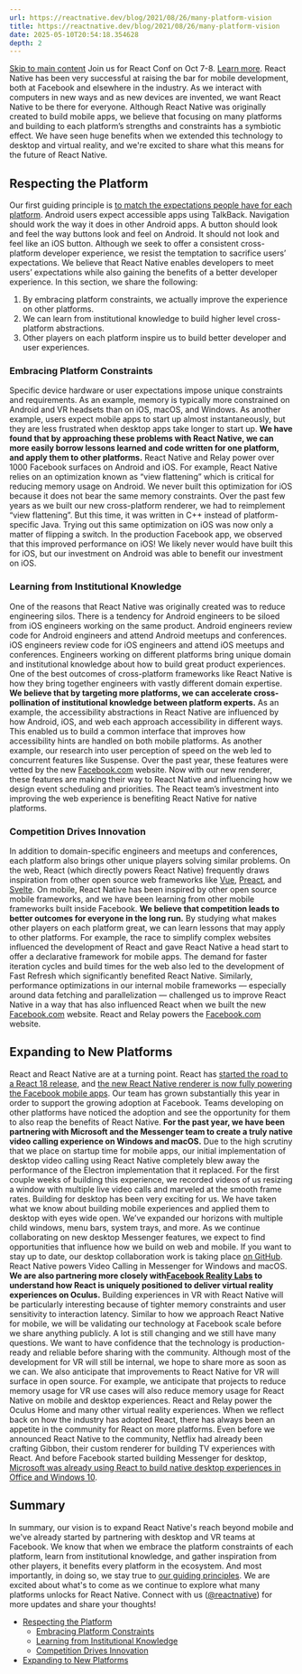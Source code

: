 ```yaml
---
url: https://reactnative.dev/blog/2021/08/26/many-platform-vision
title: https://reactnative.dev/blog/2021/08/26/many-platform-vision
date: 2025-05-10T20:54:18.354628
depth: 2
---
```


[Skip to main content](https://reactnative.dev/blog/2021/08/26/many-platform-vision#__docusaurus_skipToContent_fallback)
Join us for React Conf on Oct 7-8. [Learn more](https://conf.react.dev).
React Native has been very successful at raising the bar for mobile development, both at Facebook and elsewhere in the industry. As we interact with computers in new ways and as new devices are invented, we want React Native to be there for everyone. Although React Native was originally created to build mobile apps, we believe that focusing on many platforms and building to each platform’s strengths and constraints has a symbiotic effect. We have seen huge benefits when we extended this technology to desktop and virtual reality, and we're excited to share what this means for the future of React Native.
## Respecting the Platform[​](https://reactnative.dev/blog/2021/08/26/many-platform-vision#respecting-the-platform "Direct link to Respecting the Platform")
Our first guiding principle is [to match the expectations people have for each platform](https://reactnative.dev/blog/2020/07/17/react-native-principles#native-experience). Android users expect accessible apps using TalkBack. Navigation should work the way it does in other Android apps. A button should look and feel the way buttons look and feel on Android. It should not look and feel like an iOS button. Although we seek to offer a consistent cross-platform developer experience, we resist the temptation to sacrifice users’ expectations.
We believe that React Native enables developers to meet users’ expectations while also gaining the benefits of a better developer experience. In this section, we share the following:
  1. By embracing platform constraints, we actually improve the experience on other platforms.
  2. We can learn from institutional knowledge to build higher level cross-platform abstractions.
  3. Other players on each platform inspire us to build better developer and user experiences.


### Embracing Platform Constraints[​](https://reactnative.dev/blog/2021/08/26/many-platform-vision#embracing-platform-constraints "Direct link to Embracing Platform Constraints")
Specific device hardware or user expectations impose unique constraints and requirements. As an example, memory is typically more constrained on Android and VR headsets than on iOS, macOS, and Windows. As another example, users expect mobile apps to start up almost instantaneously, but they are less frustrated when desktop apps take longer to start up. **We have found that by approaching these problems with React Native, we can more easily borrow lessons learned and code written for one platform, and apply them to other platforms.**
React Native and Relay power over 1000 Facebook surfaces on Android and iOS.
For example, React Native relies on an optimization known as “view flattening” which is critical for reducing memory usage on Android. We never built this optimization for iOS because it does not bear the same memory constraints. Over the past few years as we built our new cross-platform renderer, we had to reimplement “view flattening”. But this time, it was written in C++ instead of platform-specific Java. Trying out this same optimization on iOS was now only a matter of flipping a switch. In the production Facebook app, we observed that this improved performance on iOS! We likely never would have built this for iOS, but our investment on Android was able to benefit our investment on iOS.
### Learning from Institutional Knowledge[​](https://reactnative.dev/blog/2021/08/26/many-platform-vision#learning-from-institutional-knowledge "Direct link to Learning from Institutional Knowledge")
One of the reasons that React Native was originally created was to reduce engineering silos. There is a tendency for Android engineers to be siloed from iOS engineers working on the same product. Android engineers review code for Android engineers and attend Android meetups and conferences. iOS engineers review code for iOS engineers and attend iOS meetups and conferences. Engineers working on different platforms bring unique domain and institutional knowledge about how to build great product experiences.
One of the best outcomes of cross-platform frameworks like React Native is how they bring together engineers with vastly different domain expertise. **We believe that by targeting more platforms, we can accelerate cross-pollination of institutional knowledge between platform experts.**
As an example, the accessibility abstractions in React Native are influenced by how Android, iOS, and web each approach accessibility in different ways. This enabled us to build a common interface that improves how accessibility hints are handled on both mobile platforms.
As another example, our research into user perception of speed on the web led to concurrent features like Suspense. Over the past year, these features were vetted by the new [Facebook.com](https://facebook.com/) website. Now with our new renderer, these features are making their way to React Native and influencing how we design event scheduling and priorities. The React team’s investment into improving the web experience is benefiting React Native for native platforms.
### Competition Drives Innovation[​](https://reactnative.dev/blog/2021/08/26/many-platform-vision#competition-drives-innovation "Direct link to Competition Drives Innovation")
In addition to domain-specific engineers and meetups and conferences, each platform also brings other unique players solving similar problems. On the web, React (which directly powers React Native) frequently draws inspiration from other open source web frameworks like [Vue](https://vuejs.org/), [Preact](https://preactjs.com/), and [Svelte](https://svelte.dev/). On mobile, React Native has been inspired by other open source mobile frameworks, and we have been learning from other mobile frameworks built inside Facebook.
**We believe that competition leads to better outcomes for everyone in the long run.** By studying what makes other players on each platform great, we can learn lessons that may apply to other platforms. For example, the race to simplify complex websites influenced the development of React and gave React Native a head start to offer a declarative framework for mobile apps. The demand for faster iteration cycles and build times for the web also led to the development of Fast Refresh which significantly benefited React Native. Similarly, performance optimizations in our internal mobile frameworks — especially around data fetching and parallelization — challenged us to improve React Native in a way that has also influenced React when we built the new [Facebook.com](https://facebook.com/) website.
React and Relay powers the [Facebook.com](https://facebook.com/) website.
## Expanding to New Platforms[​](https://reactnative.dev/blog/2021/08/26/many-platform-vision#expanding-to-new-platforms "Direct link to Expanding to New Platforms")
React and React Native are at a turning point. React has [started the road to a React 18 release](https://reactjs.org/blog/2021/06/08/the-plan-for-react-18.html), and [the new React Native renderer is now fully powering the Facebook mobile apps](https://twitter.com/reactnative/status/1415099806507167745). Our team has grown substantially this year in order to support the growing adoption at Facebook. Teams developing on other platforms have noticed the adoption and see the opportunity for them to also reap the benefits of React Native.
**For the past year, we have been partnering with Microsoft and the Messenger team to create a truly native video calling experience on Windows and macOS.** Due to the high scrutiny that we place on startup time for mobile apps, our initial implementation of desktop video calling using React Native completely blew away the performance of the Electron implementation that it replaced. For the first couple weeks of building this experience, we recorded videos of us resizing a window with multiple live video calls and marveled at the smooth frame rates.
Building for desktop has been very exciting for us. We have taken what we know about building mobile experiences and applied them to desktop with eyes wide open. We’ve expanded our horizons with multiple child windows, menu bars, system trays, and more. As we continue collaborating on new desktop Messenger features, we expect to find opportunities that influence how we build on web and mobile. If you want to stay up to date, our desktop collaboration work is taking place [on GitHub](https://github.com/microsoft/react-native-windows).
React Native powers Video Calling in Messenger for Windows and macOS.
**We are also partnering more closely with[Facebook Reality Labs](https://tech.fb.com/ar-vr/) to understand how React is uniquely positioned to deliver virtual reality experiences on Oculus.** Building experiences in VR with React Native will be particularly interesting because of tighter memory constraints and user sensitivity to interaction latency.
Similar to how we approach React Native for mobile, we will be validating our technology at Facebook scale before we share anything publicly. A lot is still changing and we still have many questions. We want to have confidence that the technology is production-ready and reliable before sharing with the community.
Although most of the development for VR will still be internal, we hope to share more as soon as we can. We also anticipate that improvements to React Native for VR will surface in open source. For example, we anticipate that projects to reduce memory usage for VR use cases will also reduce memory usage for React Native on mobile and desktop experiences.
React and Relay power the Oculus Home and many other virtual reality experiences.
When we reflect back on how the industry has adopted React, there has always been an appetite in the community for React on more platforms. Even before we announced React Native to the community, Netflix had already been crafting Gibbon, their custom renderer for building TV experiences with React. And before Facebook started building Messenger for desktop, [Microsoft was already using React to build native desktop experiences in Office and Windows 10](https://www.youtube.com/watch?v=IUMWFExtDSg&t=382s).
## Summary[​](https://reactnative.dev/blog/2021/08/26/many-platform-vision#summary "Direct link to Summary")
In summary, our vision is to expand React Native's reach beyond mobile and we've already started by partnering with desktop and VR teams at Facebook. We know that when we embrace the platform constraints of each platform, learn from institutional knowledge, and gather inspiration from other players, it benefits every platform in the ecosystem. And most importantly, in doing so, we stay true to [our guiding principles](https://reactnative.dev/blog/2020/07/17/react-native-principles).
We are excited about what's to come as we continue to explore what many platforms unlocks for React Native. Connect with us ([@reactnative](https://twitter.com/reactnative)) for more updates and share your thoughts!
  * [Respecting the Platform](https://reactnative.dev/blog/2021/08/26/many-platform-vision#respecting-the-platform)
    * [Embracing Platform Constraints](https://reactnative.dev/blog/2021/08/26/many-platform-vision#embracing-platform-constraints)
    * [Learning from Institutional Knowledge](https://reactnative.dev/blog/2021/08/26/many-platform-vision#learning-from-institutional-knowledge)
    * [Competition Drives Innovation](https://reactnative.dev/blog/2021/08/26/many-platform-vision#competition-drives-innovation)
  * [Expanding to New Platforms](https://reactnative.dev/blog/2021/08/26/many-platform-vision#expanding-to-new-platforms)



